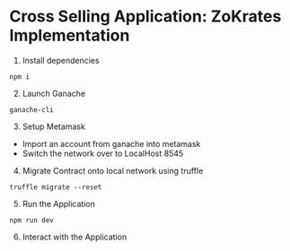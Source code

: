 # Cross Selling Application: ZoKrates Implementation

1. Install dependencies

```
npm i
```

2. Launch Ganache

```
ganache-cli
```

3. Setup Metamask

- Import an account from ganache into metamask
- Switch the network over to LocalHost 8545

4. Migrate Contract onto local network using truffle

```
truffle migrate --reset
```

5. Run the Application

```
npm run dev
```

6. Interact with the Application
